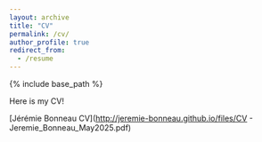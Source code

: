 ```yaml
---
layout: archive
title: "CV"
permalink: /cv/
author_profile: true
redirect_from:
  - /resume
---
```


{% include base_path %}


Here is my CV!

[Jérémie Bonneau CV](http://jeremie-bonneau.github.io/files/CV - Jeremie_Bonneau_May2025.pdf)


